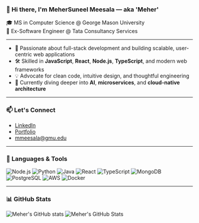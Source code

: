 ### 👋 Hi there, I'm MeherSuneel Meesala — aka 'Meher'

🎓 MS in Computer Science @ George Mason University  
💼 Ex-Software Engineer @ Tata Consultancy Services 

---

- 🔭 Passionate about full-stack development and building scalable, user-centric web applications  
- 🛠️ Skilled in **JavaScript**, **React**, **Node.js**, **TypeScript**, and modern web frameworks  
- 💡 Advocate for clean code, intuitive design, and thoughtful engineering  
- 🌱 Currently diving deeper into **AI**, **microservices**, and **cloud-native architecture**

---

### 📫 Let's Connect
- [LinkedIn](https://www.linkedin.com/in/meher-suneel-meesala/)  
- [Portfolio](https://suneelmeesalameher.github.io/MeherSuneel/)  
- mmeesala@gmu.edu  

---

### 🧰 Languages & Tools

![Node.js](https://img.shields.io/badge/Code-NodeJs-informational?style=flat&logo=node.js&logoColor=white&color=2bbc8a)
![Python](https://img.shields.io/badge/Code-Python-informational?style=flat&logo=python&logoColor=white&color=2bbc8a)
![Java](https://img.shields.io/badge/Code-Java-informational?style=flat&logo=java&logoColor=white&color=2bbc8a)
![React](https://img.shields.io/badge/Library-React-informational?style=flat&logo=react&logoColor=white&color=2bbc8a)
![TypeScript](https://img.shields.io/badge/Code-TypeScript-informational?style=flat&logo=typescript&logoColor=white&color=2bbc8a)
![MongoDB](https://img.shields.io/badge/Database-MongoDB-informational?style=flat&logo=mongodb&logoColor=white&color=2bbc8a)
![PostgreSQL](https://img.shields.io/badge/Database-PostgreSQL-informational?style=flat&logo=postgresql&logoColor=white&color=2bbc8a)
![AWS](https://img.shields.io/badge/Cloud-AWS-informational?style=flat&logo=amazon-aws&logoColor=white&color=2bbc8a)
![Docker](https://img.shields.io/badge/DevOps-Docker-informational?style=flat&logo=docker&logoColor=white&color=2bbc8a)

---

### 📊 GitHub Stats

![Meher's GitHub stats](https://github-readme-stats.vercel.app/api?username=suneelmeesalameher&show_icons=true&theme=radical&hide_rank=true)
![Meher's GitHub Stats](https://github-readme-stats.vercel.app/api?username=suneelmeesalameher&show_icons=true&theme=default)


